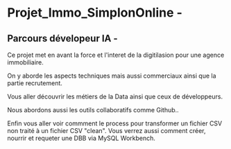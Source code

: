 # Projet_Immo_SimplonOnline - 
## Parcours dévelopeur IA - 

Ce projet met en avant la force et l'interet de la digitilasion pour une agence immobiliaire. 

On y aborde les aspects techniques mais aussi commerciaux ainsi que la partie recrutement.

Vous aller découvrir les métiers de la Data ainsi que ceux de développeurs.

Nous abordons aussi les outils collaboratifs comme Github..

Enfin vous aller voir commment le process pour transformer un fichier CSV non traité à un fichier CSV "clean". Vous verrez aussi comment créer, nourrir et requeter une DBB via MySQL Workbench.
